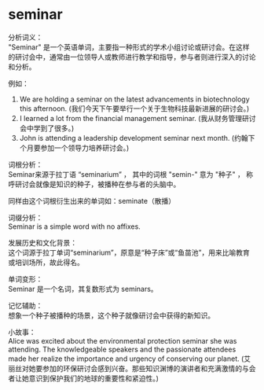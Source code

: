 # seminar

分析词义：  
"Seminar" 是一个英语单词，主要指一种形式的学术小组讨论或研讨会。在这样的研讨会中，通常由一位领导人或教师进行教学和指导，参与者则进行深入的讨论和分析。

  

例如：

  

1.  We are holding a seminar on the latest advancements in biotechnology this afternoon. (我们今天下午要举行一个关于生物科技最新进展的研讨会。)
2.  I learned a lot from the financial management seminar. (我从财务管理研讨会中学到了很多。)
3.  John is attending a leadership development seminar next month. (约翰下个月要参加一个领导力培养研讨会。)

  

词根分析：  
Seminar来源于拉丁语 “seminarium” ， 其中的词根 "semin-" 意为 "种子" ， 称呼研讨会就像是知识的种子，被播种在参与者的头脑中。

  

同样由这个词根衍生出来的单词如：seminate（散播）

  

词缀分析：  
Seminar is a simple word with no affixes.

  

发展历史和文化背景：  
这个词源于拉丁单词“seminarium”，原意是“种子床”或“鱼苗池”，用来比喻教育或培训场所，故此得名。

  

单词变形：  
Seminar 是一个名词，其复数形式为 seminars。

  

记忆辅助：  
想象一个种子被播种的场景，这个种子就像研讨会中获得的新知识。

  

小故事：  
Alice was excited about the environmental protection seminar she was attending. The knowledgeable speakers and the passionate attendees made her realize the importance and urgency of conserving our planet. (艾丽丝对她要参加的环保研讨会感到兴奋。那些知识渊博的演讲者和充满激情的与会者让她意识到保护我们的地球的重要性和紧迫性。)
